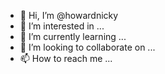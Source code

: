 - 👋 Hi, I’m @howardnicky
- 👀 I’m interested in ...
- 🌱 I’m currently learning ...
- 💞️ I’m looking to collaborate on ...
- 📫 How to reach me ...

<!---
howardnicky/howardnicky is a ✨ special ✨ repository because its `README.md` (this file) appears on your GitHub profile.
You can click the Preview link to take a look at your changes.
--->
